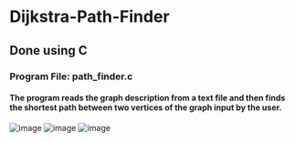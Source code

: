 # Dijkstra-Path-Finder
## Done using C
### Program File: path_finder.c
#### The program reads the graph description from a text file and then finds the shortest path between two vertices of the graph input by the user.
![image](https://user-images.githubusercontent.com/53326887/209690856-5ece857c-56da-4a9a-9d77-fdc32113911b.png)
![image](https://user-images.githubusercontent.com/53326887/209691131-b6516195-9b2a-42ec-80d3-5446dae465d4.png)
![image](https://user-images.githubusercontent.com/53326887/209691275-f2b9de19-0047-4843-b22e-ccc46847a6d4.png)
